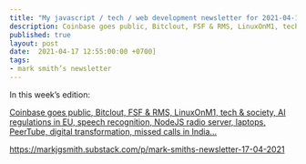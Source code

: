 ```yaml
---
title: "My javascript / tech / web development newsletter for 2021-04-17 is out!"
description: Coinbase goes public, Bitclout, FSF & RMS, LinuxOnM1, tech & society, AI regulations in EU, speech recognition, NodeJS radio server, laptops, PeerTube, digital transformation, missed calls in India...
published: true
layout: post
date:  2021-04-17 12:55:00:00 +0700]
tags:
- mark smith’s newsletter
---
```

In this week’s edition:

[Coinbase goes public, Bitclout, FSF & RMS, LinuxOnM1, tech & society, AI regulations in EU, speech recognition, NodeJS radio server, laptops, PeerTube, digital transformation, missed calls in India...](https://markjgsmith.substack.com/p/mark-smiths-newsletter-17-04-2021)

https://markjgsmith.substack.com/p/mark-smiths-newsletter-17-04-2021
